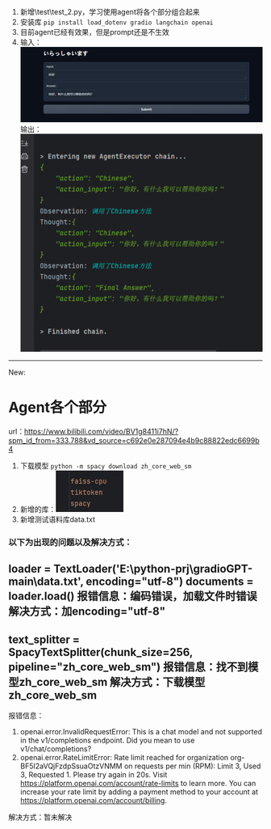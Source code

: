 1. 新增\test\test_2.py，学习使用agent将各个部分组合起来
2. 安装库 `pip install load_dotenv gradio langchain openai`
3. 目前agent已经有效果，但是prompt还是不生效
4. 输入：![img_1.png](img_1.png)输出：![img.png](img.png)
---

New:
# Agent各个部分
url：https://www.bilibili.com/video/BV1g8411i7hN/?spm_id_from=333.788&vd_source=c692e0e287094e4b9c88822edc6699b4
1. 下载模型 `python -m spacy download zh_core_web_sm`
2. 新增的库：![img_2.png](img_2.png)
3. 新增测试语料库data.txt

### 以下为出现的问题以及解决方式：
loader = TextLoader('E:\python-prj\gradioGPT-main\data.txt', encoding="utf-8")
documents = loader.load()
报错信息：编码错误，加载文件时错误
解决方式：加encoding="utf-8"
---
text_splitter = SpacyTextSplitter(chunk_size=256, pipeline="zh_core_web_sm")
报错信息：找不到模型zh_core_web_sm
解决方式：下载模型zh_core_web_sm
---
报错信息：
1. openai.error.InvalidRequestError: This is a chat model and not supported in the v1/completions endpoint. Did you mean to use v1/chat/completions?
2. openai.error.RateLimitError: Rate limit reached for organization org-BF5I2aVQjFzdpSsuaOtzVNMM on requests per min (RPM): Limit 3, Used 3, Requested 1. Please try again in 20s. Visit https://platform.openai.com/account/rate-limits to learn more. You can increase your rate limit by adding a payment method to your account at https://platform.openai.com/account/billing.

解决方式：暂未解决